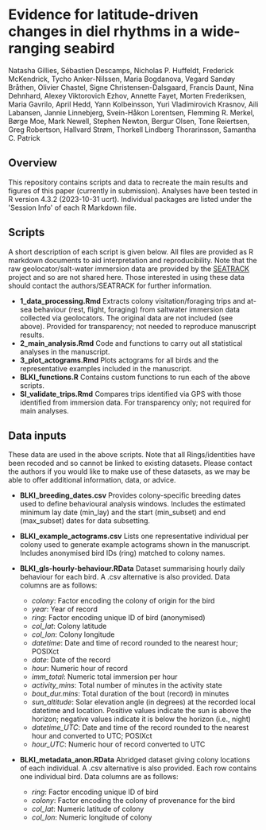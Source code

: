 # Evidence for latitude-driven changes in diel rhythms in a wide-ranging seabird 
Natasha Gillies, Sébastien Descamps, Nicholas P. Huffeldt, Frederick McKendrick, Tycho Anker-Nilssen, Maria Bogdanova, Vegard Sandøy Bråthen, Olivier Chastel, Signe Christensen-Dalsgaard, Francis Daunt, Nina Dehnhard, Alexey Viktorovich Ezhov, Annette Fayet, Morten Frederiksen, Maria Gavrilo, April Hedd, Yann Kolbeinsson, Yuri Vladimirovich Krasnov, Aili Labansen, Jannie Linnebjerg, Svein-Håkon Lorentsen, Flemming R. Merkel, Børge Moe, Mark Newell, Stephen Newton, Bergur Olsen, Tone Reiertsen, Greg Robertson, Hallvard Strøm, Thorkell Lindberg Thorarinsson, Samantha C. Patrick

## Overview
This repository contains scripts and data to recreate the main results and figures of this paper (currently in submission). Analyses have been tested in R version 4.3.2 (2023-10-31 ucrt). Individual packages are listed under the 'Session Info' of each R Markdown file.

## Scripts
A short description of each script is given below. All files are provided as R markdown documents to aid interpretation and reproducibility. Note that the raw geolocator/salt-water immersion data are provided by the [SEATRACK](https://seapop.no/en/seatrack/) project and so are not shared here. Those interested in using these data should contact the authors/SEATRACK for further information.

- **1_data_processing.Rmd** Extracts colony visitation/foraging trips and at-sea behaviour (rest, flight, foraging) from saltwater immersion data collected via geolocators. The original data are not included (see above). Provided for transparency; not needed to reproduce manuscript results.
- **2_main_analysis.Rmd** Code and functions to carry out all statistical analyses in the manuscript. 
- **3_plot_actograms.Rmd** Plots actograms for all birds and the representative examples included in the manuscript.
- **BLKI_functions.R** Contains custom functions to run each of the above scripts. 
- **SI_validate_trips.Rmd** Compares trips identified via GPS with those identified from immersion data. For transparency only; not required for main analyses.

## Data inputs

These data are used in the above scripts. Note that all Rings/identities have been recoded and so cannot be linked to existing datasets. Please contact the authors if you would like to make use of these datasets, as we may be able to offer additional information, data, or advice. 

- **BLKI_breeding_dates.csv** Provides colony-specific breeding dates used to define behavioural analysis windows. Includes the estimated minimum lay date (min_lay) and the start (min_subset) and end (max_subset) dates for data subsetting.

- **BLKI_example_actograms.csv** Lists one representative individual per colony used to generate example actograms shown in the manuscript. Includes anonymised bird IDs (ring) matched to colony names.

- **BLKI_gls-hourly-behaviour.RData** Dataset summarising hourly daily behaviour for each bird. A .csv alternative is also provided. Data columns are as follows:
  - _colony_: Factor encoding the colony of origin for the bird
  - _year_: Year of record
  - _ring_: Factor encoding unique ID of bird (anonymised)
  - _col_lat_: Colony latitude
  - _col_lon_: Colony longitude
  - _datetime_: Date and time of record rounded to the nearest hour; POSIXct
  - _date_: Date of the record
  - _hour_: Numeric hour of record
  - _imm_total_: Numeric total immersion per hour
  - _activity_mins_: Total number of minutes in the activity state
  - _bout_dur.mins_: Total duration of the bout (record) in minutes
  - _sun_altitude_: Solar elevation angle (in degrees) at the recorded local datetime and location. Positive values indicate the sun is above the horizon; negative values indicate it is below the horizon (i.e., night)
  - _datetime_UTC_: Date and time of the record rounded to the nearest hour and converted to UTC; POSIXct
  - _hour_UTC_: Numeric hour of record converted to UTC

- **BLKI_metadata_anon.RData** Abridged dataset giving colony locations of each individual. A .csv alternative is also provided. Each row contains one individual bird. Data columns are as follows:
  - _ring_: Factor encoding unique ID of bird
  - _colony_: Factor encoding the colony of provenance for the bird
  - _col_lat_: Numeric latitude of colony
  - _col_lon_: Numeric longitude of colony